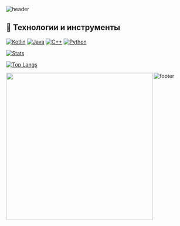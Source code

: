 ![header](https://capsule-render.vercel.app/api?type=waving&color=gradient&height=256&section=header&text=Привет!&fontSize=75&animation=fadeIn)



## 🚀 Технологии и инструменты
[![Kotlin](https://img.shields.io/badge/Kotlin-7F52FF?style=for-the-badge&logo=kotlin&logoColor=white)]()
[![Java](https://img.shields.io/badge/Java-ED8B00?style=for-the-badge&logo=openjdk&logoColor=white)]()
[![C++](https://img.shields.io/badge/C%2B%2B-00599C?style=for-the-badge&logo=c%2B%2B&logoColor=white)]()
[![Python](https://img.shields.io/badge/Python-3776AB?style=for-the-badge&logo=python&logoColor=white)]()


[![Stats](https://github-readme-stats.vercel.app/api?username=Th3Kolbask1n&show_icons=true&theme=dark)](https://github.com/Th3Kolbask1n)

[![Top Langs](https://github-readme-stats.vercel.app/api/top-langs/?username=Th3Kolbask1n&layout=compact&theme=dark)](https://github.com/Th3Kolbask1n)

[<img align="left" width="400" src="https://github.com/Th3Kolbask1n/metrics/blob/master/github-metrics.svg">](https://github.com/Th3Kolbask1n)


![footer](https://capsule-render.vercel.app/api?type=soft&color=gradient&height=100&section=footer&text=Спасибо!)
